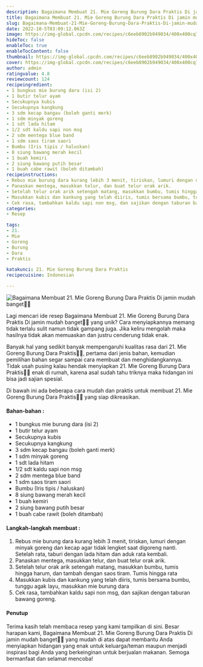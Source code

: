 ```yaml
---
description: Bagaimana Membuat 21. Mie Goreng Burung Dara Praktis Di jamin mudah banget"
title: Bagaimana Membuat 21. Mie Goreng Burung Dara Praktis Di jamin mudah banget
slug: Bagaimana-Membuat-21-Mie-Goreng-Burung-Dara-Praktis-Di-jamin-mudah-banget
date: 2022-10-5T03:09:12.063Z
image: https://img-global.cpcdn.com/recipes/c6eeb8902b949034/400x400cq70/photo.jpg
hideToc: false
enableToc: true
enableTocContent: false
thumbnail: https://img-global.cpcdn.com/recipes/c6eeb8902b949034/400x400cq70/photo.jpg
cover: https://img-global.cpcdn.com/recipes/c6eeb8902b949034/400x400cq70/photo.jpg
author: admin
ratingvalue: 4.8
reviewcount: 124
recipeingredient:
- 1 bungkus mie burung dara (isi 2)
- 1 butir telur ayam
- Secukupnya kubis
- Secukupnya kangkung
- 3 sdm kecap bangau (boleh ganti merk)
- 1 sdm minyak goreng
- 1 sdt lada hitam
- 1/2 sdt kaldu sapi non msg
- 2 sdm mentega blue band
- 1 sdm saos tiram saori
- Bumbu (Iris tipis / haluskan)
- 8 siung bawang merah kecil
- 1 buah kemiri
- 2 siung bawang putih besar
- 1 buah cabe rawit (boleh ditambah)
recipeinstructions:
- Rebus mie burung dara kurang lebih 3 menit, tiriskan, lumuri dengan minyak goreng dan kecap agar tidak lengket saat digoreng nanti. Setelah rata, taburi dengan lada hitam dan aduk rata kembali.
- Panaskan mentega, masukkan telur, dan buat telur orak arik.
- Setelah telur orak arik setengah matang, masukkan bumbu, tumis hingga harum, dan tambah dengan saos tiram. Tumis hingga rata
- Masukkan kubis dan kankung yang telah diiris, tumis bersama bumbu, tunggu agak layu, masukkan mie burung dara
- Cek rasa, tambahkan kaldu sapi non msg, dan sajikan dengan taburan bawang goreng.
categories:
- Resep

tags:
- 21.
- Mie
- Goreng
- Burung
- Dara
- Praktis

katakunci: 21. Mie Goreng Burung Dara Praktis
recipecuisine: Indonesian

---
```


![Bagaimana Membuat 21. Mie Goreng Burung Dara Praktis Di jamin mudah banget👩‍🍳](https://img-global.cpcdn.com/recipes/c6eeb8902b949034/400x400cq70/photo.jpg)

Lagi mencari ide resep Bagaimana Membuat 21. Mie Goreng Burung Dara Praktis Di jamin mudah banget👩‍🍳 yang unik? Cara menyiapkannya memang tidak terlalu sulit namun tidak gampang juga. Jika keliru mengolah maka hasilnya tidak akan memuaskan dan justru cenderung tidak enak.

Banyak hal yang sedikit banyak mempengaruhi kualitas rasa dari 21. Mie Goreng Burung Dara Praktis👩‍🍳, pertama dari jenis bahan, kemudian pemilihan bahan segar sampai cara membuat dan menghidangkannya. Tidak usah pusing kalau hendak menyiapkan 21. Mie Goreng Burung Dara Praktis👩‍🍳 enak di rumah, karena asal sudah tahu triknya maka hidangan ini bisa jadi sajian spesial.

Di bawah ini ada beberapa cara mudah dan praktis untuk membuat 21. Mie Goreng Burung Dara Praktis👩‍🍳 yang siap dikreasikan.

<!--inarticleads1-->

#### Bahan-bahan :

- 1 bungkus mie burung dara (isi 2)
- 1 butir telur ayam
- Secukupnya kubis
- Secukupnya kangkung
- 3 sdm kecap bangau (boleh ganti merk)
- 1 sdm minyak goreng
- 1 sdt lada hitam
- 1/2 sdt kaldu sapi non msg
- 2 sdm mentega blue band
- 1 sdm saos tiram saori
- Bumbu (Iris tipis / haluskan)
- 8 siung bawang merah kecil
- 1 buah kemiri
- 2 siung bawang putih besar
- 1 buah cabe rawit (boleh ditambah)

<!--inarticleads2-->

#### Langkah-langkah membuat :

1. Rebus mie burung dara kurang lebih 3 menit, tiriskan, lumuri dengan minyak goreng dan kecap agar tidak lengket saat digoreng nanti. Setelah rata, taburi dengan lada hitam dan aduk rata kembali.
1. Panaskan mentega, masukkan telur, dan buat telur orak arik.
1. Setelah telur orak arik setengah matang, masukkan bumbu, tumis hingga harum, dan tambah dengan saos tiram. Tumis hingga rata
1. Masukkan kubis dan kankung yang telah diiris, tumis bersama bumbu, tunggu agak layu, masukkan mie burung dara
1. Cek rasa, tambahkan kaldu sapi non msg, dan sajikan dengan taburan bawang goreng.

#### Penutup

Terima kasih telah membaca resep yang kami tampilkan di sini. Besar harapan kami, Bagaimana Membuat 21. Mie Goreng Burung Dara Praktis Di jamin mudah banget👩‍🍳 yang mudah di atas dapat membantu Anda menyiapkan hidangan yang enak untuk keluarga/teman maupun menjadi inspirasi bagi Anda yang berkeinginan untuk berjualan makanan. Semoga bermanfaat dan selamat mencoba!